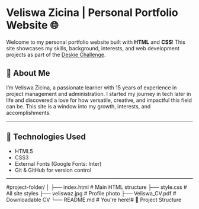 # Veliswa Zicina | Personal Portfolio Website 🌐

Welcome to my personal portfolio website built with **HTML** and **CSS**! This site showcases my skills, background, interests, and web development projects as part of the [Deskie Challenge](https://example.com).

## 📝 About Me
I’m Veliswa Zicina, a passionate learner with 15 years of experience in project management and administration. I started my journey in tech later in life and discovered a love for how versatile, creative, and impactful this field can be. This site is a window into my growth, interests, and accomplishments.

---

## 🔧 Technologies Used

- HTML5
- CSS3
- External Fonts (Google Fonts: Inter)
- Git & GitHub for version control

---

#project-folder/
│
├── index.html # Main HTML structure
├── style.css # All site styles
├── veliswaz.jpg # Profile photo
├── Veliswa_CV.pdf # Downloadable CV
└── README.md # You're here!# 📁 Project Structure


